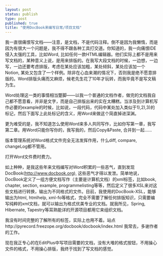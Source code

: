 ```yaml
--- 
layout: post
status: publish
type: post
published: true
title: "使用DocBook来编写日常/项目文档"
---
```

我一直很痛恨写文档——注意，是文档，不是代码注释。倒不是因为我懒惰，而是因为有很大一个问题是，我不得不跟各种工具打交道。你知道的，我一向痛恨IDE侵入太强的工具，比如Word, 比如任何一款HTML编辑器。他们实际上都不是用来写文档的，某种意义上说，是用来排版的。在我写大段文档的时候，一边想，一边写，一边还要考虑排版，考虑在某处应该加粗，某处倾斜，某处应该加一个Notion, 某处又包含了一个样例。除非在心血来潮的情况下，否则我是绝不愿意排版的。Word排版头痛而又麻烦，候老先生花了10年才玩转，而我毕竟不是写文稿为生。

Word处理这一类的事情相当蹩脚——以我一个普通的文档作者，做完的文档我自己都不愿意看，并非是文字，而是自己排版出来的实在太糟糕。当涉及到计算机写作必要的example的时候，比如说，一段代码，代码中某处加入类似于1),2),3)的标记，然后下面写上此处标记的含义，用Word来做这个简直掉进深渊。

更为难受的是，我不知道怎么使用Word来多人共同写作，比如你写第一章，我写第二章。用Word只能你写你的，我写我的，然后Copy&Paste, 合并到一起……

版本管理系统对Word格式文件完全无法发挥作用，什么diff, compare, changeLog都不管用。

打开Word文件费时费力。

如上种种，是我这些年来文档编写对Word积累的一些恶气，直到发现DocBook(http://www.docbook.org), 这些恶气才得以发泄。简单地说，DocBook定义了一组方便文档写作（主要是计算机文档）的xml标签，比如book, chapter, section, example, programmelisting等等，然后定义了很多XSL来对这些文档进行转换，输出为不同格式的文件。目前，我使用的DocBook-XSL，能够输出为html, htmlhelp, xml-fo等格式，完全不需要了解任何排版知识，只需要编写纯粹的xml文档，就可以输出为格式优美专业的文档。就我所见，Spring, Hibernate, Tapestry等耳熟能详的开源项目都用它来组织文档。

我没有时间完整的了解所有的标签，实际上也用不着。站点http://pyrecord.freezope.org/docbook/docbook/index.html 我常去，多谢作者的工作。

现在我正专心的在EditPlus中写项目需要的文档，没有大堆的格式按钮，不用操心文件的格式，不用操心排版，我终于找到了写文档的感觉。
